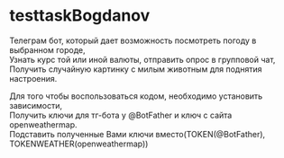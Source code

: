 # testtaskBogdanov  
  
Телеграм бот, который дает возможность посмотреть погоду в выбранном городе,  
Узнать курс той или иной валюты, отправить опрос в групповой чат,  
Получить случайную картинку с милым животным для поднятия настроения.  
  
Для того чтобы воспользоваться кодом, необходимо установить зависимости,  
Получить ключи для тг-бота у @BotFather и ключ с сайта openweathermap.  
Подставить полученные Вами ключи вместо(TOKEN(@BotFather), TOKENWEATHER(openweathermap))
